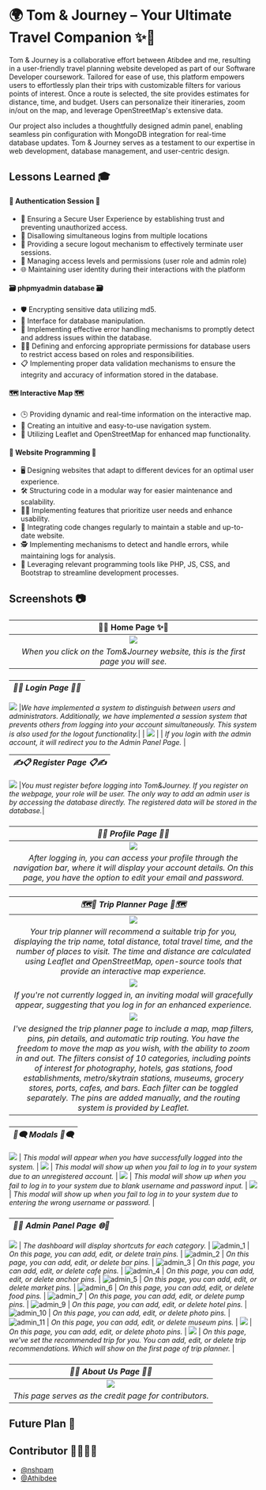 # 🌍 Tom & Journey – Your Ultimate Travel Companion ✨🚀
Tom & Journey is a collaborative effort between Atibdee and me, resulting in a user-friendly travel planning website developed as part of our Software Developer coursework. Tailored for ease of use, this platform empowers users to effortlessly plan their trips with customizable filters for various points of interest. Once a route is selected, the site provides estimates for distance, time, and budget. Users can personalize their itineraries, zoom in/out on the map, and leverage OpenStreetMap's extensive data.

Our project also includes a thoughtfully designed admin panel, enabling seamless pin configuration with MongoDB integration for real-time database updates. Tom & Journey serves as a testament to our expertise in web development, database management, and user-centric design.

## Lessons Learned 🎓 

#### 🔄 Authentication Session 🔄
- 🔐 Ensuring a Secure User Experience by establishing trust and preventing unauthorized access.
- 🚷 Disallowing simultaneous logins from multiple locations
- 🚪 Providing a secure logout mechanism to effectively terminate user sessions.
- 🔑 Managing access levels and permissions (user role and admin role)
- 🌐 Maintaining user identity during their interactions with the platform

#### 🗃️ phpmyadmin database 🗃️
- 🛡️ Encrypting sensitive data utilizing md5.
- 🎨 Interface for database manipulation.
- 🚨 Implementing effective error handling mechanisms to promptly detect and address issues within the database.
- 🧑‍💻 Defining and enforcing appropriate permissions for database users to restrict access based on roles and responsibilities.
- 📋 Implementing proper data validation mechanisms to ensure the integrity and accuracy of information stored in the database.

#### 🗺️ Interactive Map 🗺️
- 🕒 Providing dynamic and real-time information on the interactive map.
- 🤗 Creating an intuitive and easy-to-use navigation system.
- 🍃 Utilizing Leaflet and OpenStreetMap for enhanced map functionality.

#### 📜 Website Programming 📜
- 🖥️ Designing websites that adapt to different devices for an optimal user experience.
- 🛠️ Structuring code in a modular way for easier maintenance and scalability.
- 🙋‍♂️ Implementing features that prioritize user needs and enhance usability.
- 🔄 Integrating code changes regularly to maintain a stable and up-to-date website.
- 🕵️ Implementing mechanisms to detect and handle errors, while maintaining logs for analysis.
- 🧰 Leveraging relevant programming tools like PHP, JS, CSS, and Bootstrap to streamline development processes.

## Screenshots 📷

### 
| **🏡✨ Home Page ✨🏡** |
|:--:| 
| ![](https://github.com/nshpam/TomAndJourney/assets/97942535/4b0d53f9-f889-40b9-a816-7eaf6883b113) |
|_When you click on the Tom&Journey website, this is the first page you will see._|

### 
| *🌈🚪 Login Page 🚪🌈* |
|:--:| 
![](https://github.com/nshpam/TomAndJourney/assets/97942535/eeae7137-bc5e-4784-9eeb-97dec47a4462)
|_We have implemented a system to distinguish between users and administrators. Additionally, we have implemented a session system that prevents others from logging into your account simultaneously. This system is also used for the logout functionality._|
| ![](https://github.com/nshpam/TomAndJourney/assets/97942535/af23d9e1-d5da-4ef8-8930-f37ca10160a7) |
| _If you login with the admin account, it will redirect you to the Admin Panel Page._ |

| *✍️📋 Register Page 📋✍️* |
|:--:|
![](https://github.com/nshpam/TomAndJourney/assets/97942535/8272f48c-8e8c-4301-b451-f029e730e0aa)
|_You must register before logging into Tom&Journey. If you register on the webpage, your role will be user. The only way to add an admin user is by accessing the database directly. The registered data will be stored in the database._|

###
| *👑📄 Profile Page 📄👑* |
|:--:|
![](https://github.com/nshpam/TomAndJourney/assets/97942535/0292ea8e-f196-4a66-984e-836930b19cf5) |
| _After logging in, you can access your profile through the navigation bar, where it will display your account details. On this page, you have the option to edit your email and password._ |

###
| *🗺️🚗 Trip Planner Page 🚗🗺️* |
|:--:|
![](https://github.com/nshpam/TomAndJourney/assets/97942535/01834793-a51b-4ee3-ab34-c558415d1dd7) |
| _Your trip planner will recommend a suitable trip for you, displaying the trip name, total distance, total travel time, and the number of places to visit. The time and distance are calculated using Leaflet and OpenStreetMap, open-source tools that provide an interactive map experience._ |
![](https://github.com/nshpam/TomAndJourney/assets/97942535/37d692f1-c3be-41b6-804e-5c7fe8255551) |
| _If you're not currently logged in, an inviting modal will gracefully appear, suggesting that you log in for an enhanced experience._ |
![](https://github.com/nshpam/TomAndJourney/assets/97942535/04fcc208-2b5c-4099-b1a3-6029469cf762) |
| _I've designed the trip planner page to include a map, map filters, pins, pin details, and automatic trip routing. You have the freedom to move the map as you wish, with the ability to zoom in and out. The filters consist of 10 categories, including points of interest for photography, hotels, gas stations, food establishments, metro/skytrain stations, museums, grocery stores, ports, cafes, and bars. Each filter can be toggled separately. The pins are added manually, and the routing system is provided by Leaflet._ |

###
| *💭🗨️ Modals 💭🗨️* |
|:--:|
![](https://github.com/nshpam/TomAndJourney/assets/97942535/020991c8-da34-40e6-8541-ad43c691214f)
| _This modal will appear when you have successfully logged into the system._ |
![](https://github.com/nshpam/TomAndJourney/assets/97942535/437f75b5-a60f-41d9-ae77-7cfc3d8d1b95)
| _This modal will show up when you fail to log in to your system due to an unregistered account._ |
![](https://github.com/nshpam/TomAndJourney/assets/97942535/e966229b-95e6-4a8c-bea8-257a1eec2707)
| _This modal will show up when you fail to log in to your system due to blank username and password input._ |
![](https://github.com/nshpam/TomAndJourney/assets/97942535/0a7b9578-d2e2-466c-92b7-1871227e3166)
| _This modal will show up when you fail to log in to your system due to entering the wrong username or password._ |

###
| *🚀🌐 Admin Panel Page 🌐🚀* |
|:--:|
![](https://github.com/nshpam/TomAndJourney/assets/97942535/c2e5ce37-f0be-40ac-94c5-09c4f28d5957)
| _The dashboard will display shortcuts for each category._ |
![admin_1](https://github.com/nshpam/TomAndJourney/assets/97942535/74aebf0e-66b7-4a8b-896b-116befb0f847)
| _On this page, you can add, edit, or delete train pins._ |
![admin_2](https://github.com/nshpam/TomAndJourney/assets/97942535/953eacc3-96fc-4250-acc4-70c608acfdfd)
| _On this page, you can add, edit, or delete bar pins._ |
![admin_3](https://github.com/nshpam/TomAndJourney/assets/97942535/ea99997a-fdf6-416f-892b-82ac7b65f74c)
| _On this page, you can add, edit, or delete cafe pins._ |
![admin_4](https://github.com/nshpam/TomAndJourney/assets/97942535/b0b86384-ebfa-4a15-9835-b564d73989b3)
| _On this page, you can add, edit, or delete anchor pins._ |
![admin_5](https://github.com/nshpam/TomAndJourney/assets/97942535/53f92035-b49f-41b0-9d5f-f5f54cdd17c6)
| _On this page, you can add, edit, or delete market pins._ |
![admin_6](https://github.com/nshpam/TomAndJourney/assets/97942535/480fbfcb-f15a-4fbf-9691-5a01a0c72853)
| _On this page, you can add, edit, or delete food pins._ |
![admin_7](https://github.com/nshpam/TomAndJourney/assets/97942535/4db09062-279a-4308-bac5-e306ce4766ce)
| _On this page, you can add, edit, or delete pump pins._ |
![admin_9](https://github.com/nshpam/TomAndJourney/assets/97942535/faeaeccd-ce78-4a82-9989-4804f8d47114)
| _On this page, you can add, edit, or delete hotel pins._ |
![admin_10](https://github.com/nshpam/TomAndJourney/assets/97942535/88246756-4a28-450f-bf22-24b0c90c188e)
| _On this page, you can add, edit, or delete photo pins._ |
![admin_11](https://github.com/nshpam/TomAndJourney/assets/97942535/4efafe4f-e8f8-4761-86ae-bf9a5e0258ff)
| _On this page, you can add, edit, or delete museum pins._ |
![](https://github.com/nshpam/TomAndJourney/assets/97942535/64bb9fcb-c603-487d-8716-3f689cee0524)
| _On this page, you can add, edit, or delete photo pins._ |
![](https://github.com/nshpam/TomAndJourney/assets/97942535/c4a1bb9d-ece9-48f1-9544-6d72ea39cc3c)
| _On this page, we've set the recommended trip for you. You can add, edit, or delete trip recommendations. Which will show on the first page of trip planner._ |

###
| *🌟✨ About Us Page 📜✨* |
|:--:|
![](https://github.com/nshpam/TomAndJourney/assets/97942535/acb10d73-50fb-4e46-8a8d-4b8a88105439) |
| _This page serves as the credit page for contributors._ |

## Future Plan 🎯

## Contributor 👩‍💻👨‍💻

- [@nshpam](https://github.com/nshpam)
- [@Athibdee](https://github.com/Athibdee)
